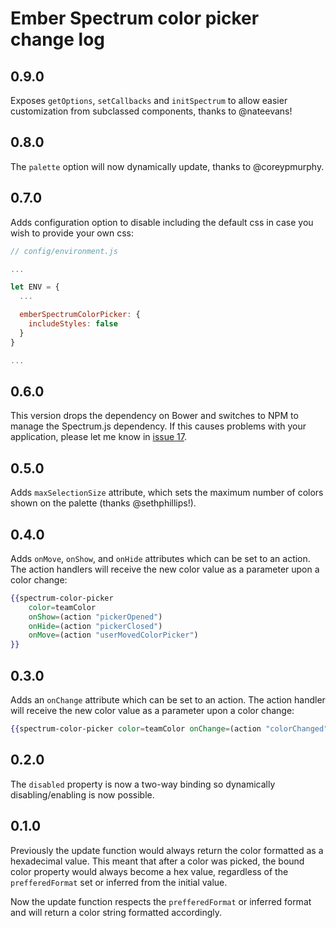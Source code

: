 # Ember Spectrum color picker change log

## 0.9.0

Exposes `getOptions`, `setCallbacks` and `initSpectrum` to allow easier customization from subclassed components,
thanks to @nateevans!

## 0.8.0

The `palette` option will now dynamically update, thanks to @coreypmurphy.

## 0.7.0

Adds configuration option to disable including the default css in case you wish to provide your own css:

```js
// config/environment.js

...

let ENV = {
  ...

  emberSpectrumColorPicker: {
    includeStyles: false
  }
}

...
```

## 0.6.0

This version drops the dependency on Bower and switches to NPM to manage the Spectrum.js dependency. If this causes
problems with your application, please let me know in [issue 17](https://github.com/RSSchermer/ember-spectrum-color-picker/issues/17).

## 0.5.0

Adds `maxSelectionSize` attribute, which sets the maximum number of colors shown on the palette (thanks @sethphillips!).

## 0.4.0

Adds `onMove`, `onShow`, and `onHide` attributes which can be set to an action. The action handlers will receive the
new color value as a parameter upon a color change:

``` handlebars
{{spectrum-color-picker
    color=teamColor
    onShow=(action "pickerOpened")
    onHide=(action "pickerClosed")
    onMove=(action "userMovedColorPicker")
}}
```

## 0.3.0

Adds an `onChange` attribute which can be set to an action. The action handler will receive the new color value as
a parameter upon a color change:

``` handlebars
{{spectrum-color-picker color=teamColor onChange=(action "colorChanged")}}
```

## 0.2.0

The `disabled` property is now a two-way binding so dynamically disabling/enabling is now possible.

## 0.1.0

Previously the update function would always return the color formatted as a hexadecimal value. This meant that after
a color was picked, the bound color property would always become a hex value, regardless of the `prefferedFormat` set
or inferred from the initial value.

Now the update function respects the `prefferedFormat` or inferred format and will return a color string formatted
accordingly.
